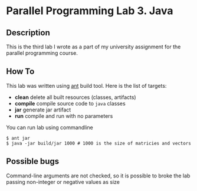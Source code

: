 # Parallel Programming Lab 3. Java
## Description
This is the third lab I wrote as a part of my university assignment for the parallel programming course.

## How To
This lab was written using [ant](http://ant.apache.org/) build tool. Here is the list of targets:
- **clean** delete all built resources (classes, artifacts)
- **compile** compile source code to `java` classes
- **jar** generate jar artifact
- **run** compile and run with no parameters

You can run lab using commandline
```[bash]
$ ant jar
$ java -jar build/jar 1000 # 1000 is the size of matricies and vectors
```

## Possible bugs
Command-line arguments are not checked, so it is possible to broke the lab passing non-integer or negative values as size

